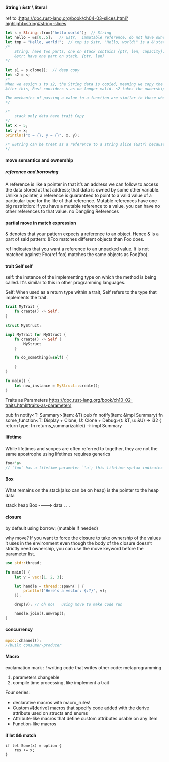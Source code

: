 #### String \ &str \ literal
ref to :https://doc.rust-lang.org/book/ch04-03-slices.html?highlight=string#string-slices
```Rust
let s = String::from("hello world");  // String
let hello = &s[0..5];   // &str,  immutable reference, do not have ownership!!
let tmp = "Hello, world!";  // tmp is $str, "Hello, world!" is a &'static str literal stored in const variables area
/*
    String: have two parts, one on stack contains {ptr, len, capacity}; one on heap contains contents
    &str: have one part on stack, {ptr, len}
*/

let s1 = s.clone();  // deep copy
let s2 = s;
/*
When we assign s to s2, the String data is copied, meaning we copy the pointer, the length, and the capacity that are on the stack. a shallow copy
After this, Rust considers s as no longer valid. s2 takes the ownership!!!

The mechanics of passing a value to a function are similar to those when assigning a value to a variable. Passing a variable to a function will move or copy, just as assignment does
*/

/*
    stack only data have trait Copy
*/
let x = 5;
let y = x;
println!("x = {}, y = {}", x, y);

/* &String can be treat as a reference to a string slice (&str) because the String type implements the Deref trait to automatically coerce into a string slice when necessary.
*/
```
#### move semantics and ownership

##### reference and borrowing
A reference is like a pointer in that it’s an address we can follow to access the data stored at that address; that data is owned by some other variable. Unlike a pointer, a reference is guaranteed to point to a valid value of a particular type for the life of that reference.
Mutable references have one big restriction: if you have a mutable reference to a value, you can have no other references to that value.
no Dangling References

#### partial move in match expression
& denotes that your pattern expects a reference to an object. Hence & is a part of said pattern: &Foo matches different objects than Foo does.

ref indicates that you want a reference to an unpacked value. It is not matched against: Foo(ref foo) matches the same objects as Foo(foo).

#### trait Self self

self: the instance of the implementing type on which the method is being called. It's similar to this in other programming languages.

Self: When used as a return type within a trait, Self refers to the type that implements the trait. 

```rust
trait MyTrait {
    fn create() -> Self;
}

struct MyStruct;

impl MyTrait for MyStruct {
    fn create() -> Self {
        MyStruct
    }

    fn do_something(&self) {
        
    }
}

fn main() {
    let new_instance = MyStruct::create();
}
```

Traits as Parameters
https://doc.rust-lang.org/book/ch10-02-traits.html#traits-as-parameters

pub fn notify<T: Summary>(item: &T)
pub fn notify(item: &impl Summary)
fn some_function<T: Display + Clone, U: Clone + Debug>(t: &T, u: &U) -> i32 {
return type: fn returns_summarizable() -> impl Summary

#### lifetime
While lifetimes and scopes are often referred to together, they are not the same
apostrophe
using lifetimes requires generics
```rust
foo<'a>
// `foo` has a lifetime parameter `'a`; this lifetime syntax indicates that the lifetime of foo may not exceed that of 'a

```

#### Box
What remains on the stack(also can be on heap) is the pointer to the heap data

 stack        heap
 Box<T> ----> data
                .
                .
                .


#### closure
by default using borrow; (mutable if needed)

why move?
If you want to force the closure to take ownership of the values it uses in the environment even though the body of the closure doesn’t strictly need ownership, you can use the move keyword before the parameter list.
```rust
use std::thread;

fn main() {
    let v = vec![1, 2, 3];

    let handle = thread::spawn(|| {
        println!("Here's a vector: {:?}", v);
    });

    drop(v); // oh no!   using move to make code run

    handle.join().unwrap();
}
```

#### concurrency

```rust
mpsc::channel();
//built consumer-producer
```

#### Macro
exclamation mark : !
writing code that writes other code: metaprogramming
1. parameters changeble
2. compile time processing, like implement a trait

Four series:
- declarative macros with macro_rules!
- Custom #[derive] macros that specify code added with the derive attribute used on structs and enums
- Attribute-like macros that define custom attributes usable on any item
- Function-like macros


#### if let  && match 
    if let Some(x) = option {
        res += x;
    }